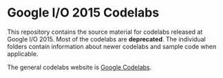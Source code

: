 # Google I/O 2015 Codelabs

This repository contains the source material for codelabs released at Google I/O 2015. Most of the codelabs are **deprecated**. The individual folders contain information about newer codelabs and sample code when applicable.

The general codelabs website is [Google Codelabs](https://codelabs.developers.google.com).
